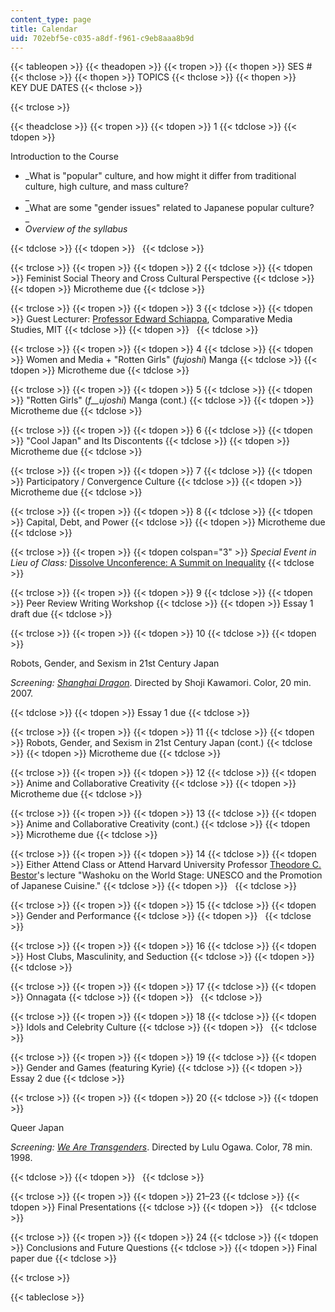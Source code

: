 ```yaml
---
content_type: page
title: Calendar
uid: 702ebf5e-c035-a8df-f961-c9eb8aaa8b9d
---
```


{{< tableopen >}}
{{< theadopen >}}
{{< tropen >}}
{{< thopen >}}
SES #
{{< thclose >}}
{{< thopen >}}
TOPICS
{{< thclose >}}
{{< thopen >}}
KEY DUE DATES
{{< thclose >}}

{{< trclose >}}

{{< theadclose >}}
{{< tropen >}}
{{< tdopen >}}
1
{{< tdclose >}}
{{< tdopen >}}


Introduction to the Course

*   _What is "popular" culture, and how might it differ from traditional culture, high culture, and mass culture?  
    _
*   _What are some "gender issues" related to Japanese popular culture?  
    _
*   _Overview of the syllabus_


{{< tdclose >}}
{{< tdopen >}}
 
{{< tdclose >}}

{{< trclose >}}
{{< tropen >}}
{{< tdopen >}}
2
{{< tdclose >}}
{{< tdopen >}}
Feminist Social Theory and Cross Cultural Perspective
{{< tdclose >}}
{{< tdopen >}}
Microtheme due
{{< tdclose >}}

{{< trclose >}}
{{< tropen >}}
{{< tdopen >}}
3
{{< tdclose >}}
{{< tdopen >}}
Guest Lecturer: [Professor Edward Schiappa](http://cmsw.mit.edu/profile/ed-schiappa/), Comparative Media Studies, MIT
{{< tdclose >}}
{{< tdopen >}}
 
{{< tdclose >}}

{{< trclose >}}
{{< tropen >}}
{{< tdopen >}}
4
{{< tdclose >}}
{{< tdopen >}}
Women and Media + "Rotten Girls" (_fujoshi_) Manga
{{< tdclose >}}
{{< tdopen >}}
Microtheme due
{{< tdclose >}}

{{< trclose >}}
{{< tropen >}}
{{< tdopen >}}
5
{{< tdclose >}}
{{< tdopen >}}
"Rotten Girls" (_f__ujoshi_) Manga (cont.)
{{< tdclose >}}
{{< tdopen >}}
Microtheme due
{{< tdclose >}}

{{< trclose >}}
{{< tropen >}}
{{< tdopen >}}
6
{{< tdclose >}}
{{< tdopen >}}
"Cool Japan" and Its Discontents
{{< tdclose >}}
{{< tdopen >}}
Microtheme due
{{< tdclose >}}

{{< trclose >}}
{{< tropen >}}
{{< tdopen >}}
7
{{< tdclose >}}
{{< tdopen >}}
Participatory / Convergence Culture
{{< tdclose >}}
{{< tdopen >}}
Microtheme due
{{< tdclose >}}

{{< trclose >}}
{{< tropen >}}
{{< tdopen >}}
8
{{< tdclose >}}
{{< tdopen >}}
Capital, Debt, and Power
{{< tdclose >}}
{{< tdopen >}}
Microtheme due
{{< tdclose >}}

{{< trclose >}}
{{< tropen >}}
{{< tdopen colspan="3" >}}
_Special Event in Lieu of Class:_ [Dissolve Unconference: A Summit on Inequality](http://cmsw.mit.edu/event/dissolve-unconference-a-summit-on-inequality/)
{{< tdclose >}}

{{< trclose >}}
{{< tropen >}}
{{< tdopen >}}
9
{{< tdclose >}}
{{< tdopen >}}
Peer Review Writing Workshop
{{< tdclose >}}
{{< tdopen >}}
Essay 1 draft due
{{< tdclose >}}

{{< trclose >}}
{{< tropen >}}
{{< tdopen >}}
10
{{< tdclose >}}
{{< tdopen >}}


Robots, Gender, and Sexism in 21st Century Japan

_Screening: [Shanghai Dragon](http://www.animenewsnetwork.com/encyclopedia/anime.php?id=5840)_. Directed by Shoji Kawamori. Color, 20 min. 2007.


{{< tdclose >}}
{{< tdopen >}}
Essay 1 due
{{< tdclose >}}

{{< trclose >}}
{{< tropen >}}
{{< tdopen >}}
11
{{< tdclose >}}
{{< tdopen >}}
Robots, Gender, and Sexism in 21st Century Japan (cont.)
{{< tdclose >}}
{{< tdopen >}}
Microtheme due
{{< tdclose >}}

{{< trclose >}}
{{< tropen >}}
{{< tdopen >}}
12
{{< tdclose >}}
{{< tdopen >}}
Anime and Collaborative Creativity
{{< tdclose >}}
{{< tdopen >}}
Microtheme due
{{< tdclose >}}

{{< trclose >}}
{{< tropen >}}
{{< tdopen >}}
13
{{< tdclose >}}
{{< tdopen >}}
Anime and Collaborative Creativity (cont.)
{{< tdclose >}}
{{< tdopen >}}
Microtheme due
{{< tdclose >}}

{{< trclose >}}
{{< tropen >}}
{{< tdopen >}}
14
{{< tdclose >}}
{{< tdopen >}}
Either Attend Class or Attend Harvard University Professor [Theodore C. Bestor](http://scholar.harvard.edu/bestor)'s lecture "Washoku on the World Stage: UNESCO and the Promotion of Japanese Cuisine."
{{< tdclose >}}
{{< tdopen >}}
 
{{< tdclose >}}

{{< trclose >}}
{{< tropen >}}
{{< tdopen >}}
15
{{< tdclose >}}
{{< tdopen >}}
Gender and Performance
{{< tdclose >}}
{{< tdopen >}}
 
{{< tdclose >}}

{{< trclose >}}
{{< tropen >}}
{{< tdopen >}}
16
{{< tdclose >}}
{{< tdopen >}}
Host Clubs, Masculinity, and Seduction
{{< tdclose >}}
{{< tdopen >}}
 
{{< tdclose >}}

{{< trclose >}}
{{< tropen >}}
{{< tdopen >}}
17
{{< tdclose >}}
{{< tdopen >}}
Onnagata
{{< tdclose >}}
{{< tdopen >}}
 
{{< tdclose >}}

{{< trclose >}}
{{< tropen >}}
{{< tdopen >}}
18
{{< tdclose >}}
{{< tdopen >}}
Idols and Celebrity Culture
{{< tdclose >}}
{{< tdopen >}}
 
{{< tdclose >}}

{{< trclose >}}
{{< tropen >}}
{{< tdopen >}}
19
{{< tdclose >}}
{{< tdopen >}}
Gender and Games (featuring Kyrie)
{{< tdclose >}}
{{< tdopen >}}
Essay 2 due
{{< tdclose >}}

{{< trclose >}}
{{< tropen >}}
{{< tdopen >}}
20
{{< tdclose >}}
{{< tdopen >}}


Queer Japan

_Screening: [We Are Transgenders](http://www.tcm.com/tcmdb/title/522589/We-Are-Transgenders/)_. Directed by Lulu Ogawa. Color, 78 min. 1998.


{{< tdclose >}}
{{< tdopen >}}
 
{{< tdclose >}}

{{< trclose >}}
{{< tropen >}}
{{< tdopen >}}
21–23
{{< tdclose >}}
{{< tdopen >}}
Final Presentations
{{< tdclose >}}
{{< tdopen >}}
 
{{< tdclose >}}

{{< trclose >}}
{{< tropen >}}
{{< tdopen >}}
24
{{< tdclose >}}
{{< tdopen >}}
Conclusions and Future Questions
{{< tdclose >}}
{{< tdopen >}}
Final paper due
{{< tdclose >}}

{{< trclose >}}

{{< tableclose >}}